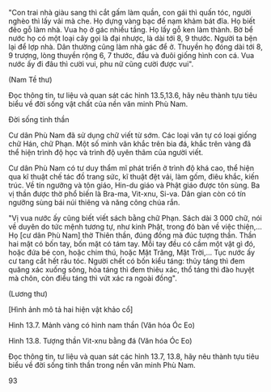 "Con trai nhà giàu sang thì cắt gấm làm quần, con gái thì quấn tóc, người nghèo thì lấy vải mà che. Họ dựng vàng bạc để nạm khảm bát đĩa. Họ biết đẽo gỗ làm nhà. Vua họ ở gác nhiều tầng. Họ lấy gỗ ken làm thành. Bờ bể nước họ có một loại cây gọi là đại nhược, là dài tới 8, 9 thước. Người ta bện lại để lợp nhà. Dân thường cũng làm nhà gác để ở. Thuyền họ đóng dài tới 8, 9 trượng, lòng thuyền rộng 6, 7 thước, đầu và đuôi giống hình con cá. Vua nước ấy đi đâu thì cười vui, phu nữ cũng cười được vui".

(Nam Tề thư)

Đọc thông tin, tư liệu và quan sát các hình 13.5,13.6, hãy nêu thành tựu tiêu biểu về đời sống vật chất của nền văn minh Phù Nam.

Đời sống tinh thần

Cư dân Phù Nam đã sử dụng chữ viết từ sớm. Các loại văn tự có loại giống chữ Hán, chữ Phạn. Một số minh văn khắc trên bia đá, khắc trên vàng đã thể hiện trình độ học và trình độ uyên thâm của người viết.

Cư dân Phù Nam có tư duy thẩm mĩ phát triển ở trình độ khá cao, thể hiện qua kĩ thuật chế tác đồ trang sức, kĩ thuật đệt vải, làm gốm, điêu khắc, kiến trúc. Về tín ngưỡng và tôn giáo, Hin-du giáo và Phật giáo được tôn sùng. Ba vị thần được thờ phổ biến là Bra-ma, Vit-xnu, Si-va. Dân gian còn có tín ngưỡng sùng bái núi thiêng và năng công chúa rắn.

"Vị vua nước ấy cũng biết viết sách bằng chữ Phạn. Sách dài 3 000 chữ, nói về duyên do tức mệnh tương tự, như kinh Phật, trong đó bàn về việc thiện,... Họ [cư dân Phù Nam] thờ Thiên thần, đúng đồng mà đúc tượng thần. Thần hai mặt có bốn tay, bốn mặt có tám tay. Mỗi tay đều có cầm một vật gì đó, hoặc đứa bé con, hoặc chim thú, hoặc Mặt Trăng, Mặt Trời,... Tục nước ấy cư tang cắt hết râu tóc. Người chết có bốn kiểu táng: thủy táng thì đem quăng xác xuống sông, hỏa táng thì đem thiêu xác, thổ táng thì đào huyệt mà chôn, còn điểu táng thì vứt xác ra ngoài đồng".

(Lương thư)

[Hình ảnh mô tả hai hiện vật khảo cổ]

Hình 13.7. Mảnh vàng có hình nam thần (Văn hóa Óc Eo)

Hình 13.8. Tượng thần Vit-xnu bằng đá (Văn hóa Óc Eo)

Đọc thông tin, tư liệu và quan sát các hình 13.7, 13.8, hãy nêu thành tựu tiêu biểu về đời sống tinh thần trong nền văn minh Phù Nam.

93